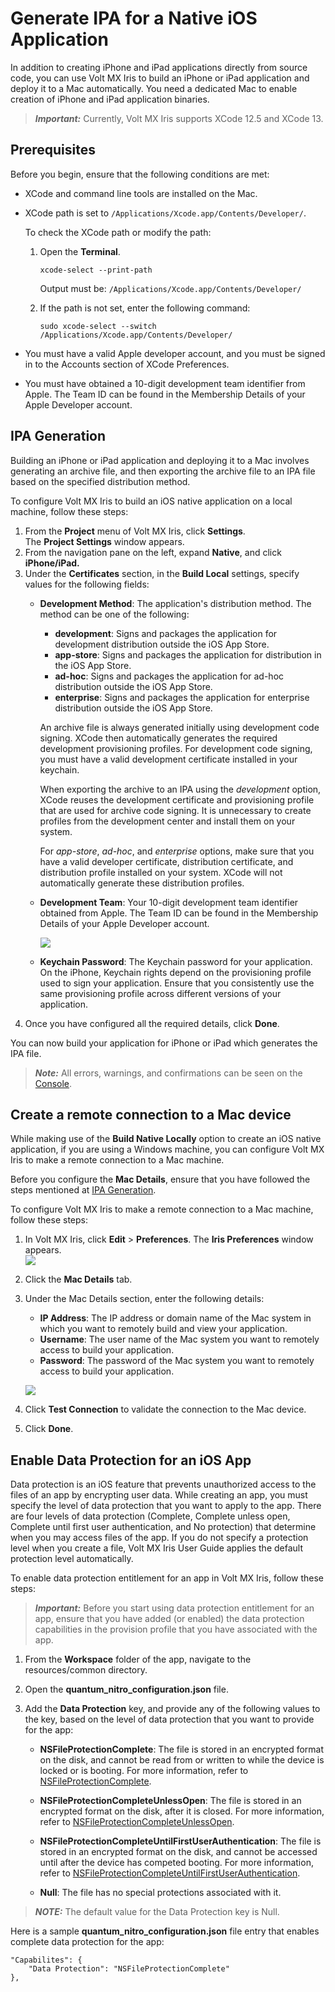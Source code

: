                          


Generate IPA for a Native iOS Application
=========================================

In addition to creating iPhone and iPad applications directly from source code, you can use Volt MX Iris to build an iPhone or iPad application and deploy it to a Mac automatically. You need a dedicated Mac to enable creation of iPhone and iPad application binaries.

> **_Important:_** Currently, Volt MX Iris supports XCode 12.5 and XCode 13.

Prerequisites
-------------

Before you begin, ensure that the following conditions are met:

*   XCode and command line tools are installed on the Mac.
*   XCode path is set to `/Applications/Xcode.app/Contents/Developer/`.
    
    To check the XCode path or modify the path: 
    
    1.  Open the **Terminal**.
        
        `xcode-select --print-path`
        
        Output must be: `/Applications/Xcode.app/Contents/Developer/`
        
    2.  If the path is not set, enter the following command:
        
        `sudo xcode-select --switch /Applications/Xcode.app/Contents/Developer/`
        
*   You must have a valid Apple developer account, and you must be signed in to the Accounts section of XCode Preferences.
*   You must have obtained a 10-digit development team identifier from Apple. The Team ID can be found in the Membership Details of your Apple Developer account.

IPA Generation
--------------

Building an iPhone or iPad application and deploying it to a Mac involves generating an archive file, and then exporting the archive file to an IPA file based on the specified distribution method.

To configure Volt MX Iris to build an iOS native application on a local machine, follow these steps:

1.  From the **Project** menu of Volt MX Iris, click **Settings**.  
    The **Project Settings** window appears.
2.  From the navigation pane on the left, expand **Native**, and click **iPhone/iPad.**
3.  Under the **Certificates** section, in the **Build Local** settings, specify values for the following fields:
    *   **Development Method**: The application's distribution method. The method can be one of the following:
        
        *   **development**: Signs and packages the application for development distribution outside the iOS App Store.
        *   **app-store**: Signs and packages the application for distribution in the iOS App Store.
        *   **ad-hoc**: Signs and packages the application for ad-hoc distribution outside the iOS App Store.
        *   **enterprise**: Signs and packages the application for enterprise distribution outside the iOS App Store.
        
        An archive file is always generated initially using development code signing. XCode then automatically generates the required development provisioning profiles. For development code signing, you must have a valid development certificate installed in your keychain.
        
        When exporting the archive to an IPA using the _development_ option, XCode reuses the development certificate and provisioning profile that are used for archive code signing. It is unnecessary to create profiles from the development center and install them on your system.
        
        For _app-store_, _ad-hoc_, and _enterprise_ options, make sure that you have a valid developer certificate, distribution certificate, and distribution profile installed on your system. XCode will not automatically generate these distribution profiles.
        
    *   **Development Team**: Your 10-digit development team identifier obtained from Apple. The Team ID can be found in the Membership Details of your Apple Developer account.  
          
        ![](Resources/Images/AppleTeamID_534x441.png)  
        
    *   **Keychain Password**: The Keychain password for your application. On the iPhone, Keychain rights depend on the provisioning profile used to sign your application. Ensure that you consistently use the same provisioning profile across different versions of your application.
4.  Once you have configured all the required details, click **Done**.

You can now build your application for iPhone or iPad which generates the IPA file.

> **_Note:_** All errors, warnings, and confirmations can be seen on the [Console](VoltMXDefaultPerspective.md#console).

Create a remote connection to a Mac device
------------------------------------------

While making use of the **Build Native Locally** option to create an iOS native application, if you are using a Windows machine, you can configure Volt MX Iris to make a remote connection to a Mac machine.

Before you configure the **Mac Details**, ensure that you have followed the steps mentioned at [IPA Generation](#ipa-generation).

To configure Volt MX Iris to make a remote connection to a Mac machine, follow these steps:

1.  In Volt MX Iris, click **Edit** > **Preferences**. The **Iris Preferences** window appears.  
    ![](Resources/Images/Preference_Option_302x371.png)
2.  Click the **Mac Details** tab.
3.  Under the Mac Details section, enter the following details:
    
    *   **IP Address**: The IP address or domain name of the Mac system in which you want to remotely build and view your application.
    *   **Username**: The user name of the Mac system you want to remotely access to build your application.
    *   **Password**: The password of the Mac system you want to remotely access to build your application.
    
       ![](Resources/Images/Mac_Details.png)
    
4.  Click **Test Connection** to validate the connection to the Mac device.
5.  Click **Done**.

Enable Data Protection for an iOS App
--------------------------------------

Data protection is an iOS feature that prevents unauthorized access to the files of an app by encrypting user data. While creating an app, you must specify the level of data protection that you want to apply to the app. There are four levels of data protection (Complete, Complete unless open, Complete until first user authentication, and No protection) that determine when you may access files of the app. If you do not specify a protection level when you create a file, Volt MX Iris User Guide applies the default protection level automatically.

To enable data protection entitlement for an app in Volt MX Iris, follow these steps:

> **_Important:_**  Before you start using data protection entitlement for an app, ensure that you have added (or enabled) the data protection capabilities in the provision profile that you have associated with the app.

   1. From the **Workspace** folder of the app, navigate to the resources/common directory.

   2. Open the **quantum_nitro_configuration.json** file.

   3. Add the **Data Protection** key, and provide any of the following values to the key, based on the level of data protection that you want to provide for the app:


      * <b>NSFileProtectionComplete</b>: The file is stored in an encrypted format on the disk, and cannot be read from or written to while the device is locked or is booting. For more information, refer to [NSFileProtectionComplete](https://developer.apple.com/documentation/foundation/nsfileprotectioncomplete).

      * <b>NSFileProtectionCompleteUnlessOpen</b>: The file is stored in an encrypted format on the disk, after it is closed. For more information, refer to [NSFileProtectionCompleteUnlessOpen](https://developer.apple.com/documentation/foundation/nsfileprotectioncompleteunlessopen).


      * <b>NSFileProtectionCompleteUntilFirstUserAuthentication</b>: The file is stored in an encrypted format on the disk, and cannot be accessed until after the device has competed booting. For more information, refer to [NSFileProtectionCompleteUntilFirstUserAuthentication](https://developer.apple.com/documentation/foundation/nsfileprotectioncompleteuntilfirstuserauthentication).

      * <b>Null</b>: The file has no special protections associated with it.


> **_NOTE:_**  The default value for the Data Protection key is Null.

Here is a sample **quantum_nitro_configuration.json** file entry that enables complete data protection for the app:

```
"Capabilites": {
    "Data Protection": "NSFileProtectionComplete"
},

```